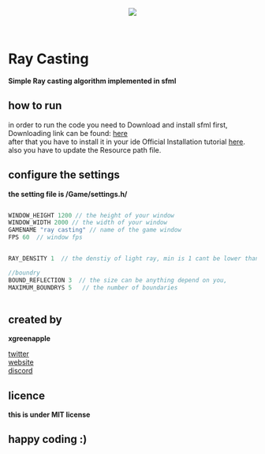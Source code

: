 <p align="center">
  <img src="https://github.com/xgreenapple/sfml-raycasting/blob/main/preview.gif"/>
</p> <br>


# Ray Casting
**Simple Ray casting algorithm implemented in sfml**

## how to run
in order to run the code you need to Download and install sfml first,
Downloading link can be found: [here](https://www.sfml-dev.org/download.php) <br> 
after that you have to install it in your ide
Official Installation tutorial [here](https://www.sfml-dev.org/tutorials/2.5/start-osx.php). <br>
also you have to update the Resource path file.

## configure the settings
**the setting file is /Game/settings.h/**

```cpp

WINDOW_HEIGHT 1200 // the height of your window
WINDOW_WIDTH 2000 // the width of your window
GAMENAME "ray casting" // name of the game window
FPS 60  // window fps


RAY_DENSITY 1  // the denstiy of light ray, min is 1 cant be lower than 1

//boundry
BOUND_REFLECTION 3  // the size can be anything depend on you, 
MAXIMUM_BOUNDRYS 5   // the number of boundaries
  
```

## created by
**xgreenapple** <br>

[twitter](https://twitter.com/0xgreenapple) <br>
[website](https://greenapple.one) <br>
[discord](https://discord.gg/wC37kY3qwH) <br>

## licence 
**this is under MIT license**
## **happy coding :)**
